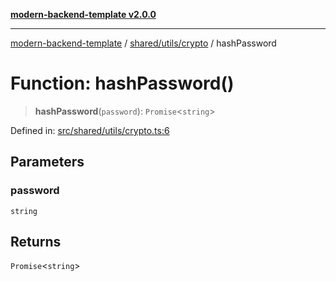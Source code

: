 [**modern-backend-template v2.0.0**](../../../../README.md)

***

[modern-backend-template](../../../../modules.md) / [shared/utils/crypto](../README.md) / hashPassword

# Function: hashPassword()

> **hashPassword**(`password`): `Promise`\<`string`\>

Defined in: [src/shared/utils/crypto.ts:6](https://github.com/maemreyo/saas-4cus-nodejs/blob/1a77de11cd6eaefe66c31c7f5de281673fc25ce5/src/shared/utils/crypto.ts#L6)

## Parameters

### password

`string`

## Returns

`Promise`\<`string`\>
